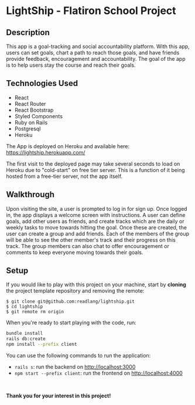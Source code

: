 # LightShip - Flatiron School Project

## Description
This app is a goal-tracking and social accountability platform.  With this app, users can set goals, chart a path to reach those goals, and have friends provide feedback, encouragement and accountability.  The goal of the app is to help users stay the course and reach their goals. 
<br/>

## Technologies Used
- React
- React Router
- React Bootstrap
- Styled Components
- Ruby on Rails
- Postgresql
- Heroku

The App is deployed on Heroku and available here: https://lightship.herokuapp.com/

The first visit to the deployed page may take several seconds to load on Heroku due to "cold-start" on free tier server.  This is a function of it being hosted from a free-tier server, not the app itself.
<br />

## Walkthrough
Upon visiting the site, a user is prompted to log in for sign up.  Once logged in, the app displays a welcome screen with instructions.  A user can define goals, add other users as friends, and create tracks which are the daily or weekly tasks to move towards hitting the goal.  Once these are created, the user can create a group and add friends.  Each of the members of the group will be able to see the other member's track and their progress on this track.  The group members can also chat to offer encouragement or comments to keep everyone moving towards their goals.

## Setup
If you would like to play with this project on your machine, start by **cloning** the project template repository and removing the remote:

```console
$ git clone git@github.com:readlang/lightship.git
$ cd lightship
$ git remote rm origin
```

When you're ready to start playing with the code, run:

```sh
bundle install
rails db:create
npm install --prefix client
```

You can use the following commands to run the application:

- `rails s`: run the backend on [http://localhost:3000](http://localhost:3000)
- `npm start --prefix client`: run the frontend on
  [http://localhost:4000](http://localhost:4000)

<br />

**Thank you for your interest in this project!**
